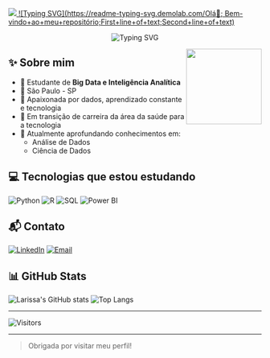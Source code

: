 [<img src="https://capsule-render.vercel.app/api?type=waving&color=0d1b2a&height=200&section=header&text=Bem-vindo(a)%20ao%20meu%20repositório!&fontSize=28&fontColor=ffffff&fontAlign=50&fontAlignY=35" />
](https://camo.githubusercontent.com/4d3b4e783fd73237e09703a255e82b4c7d59de61312fd388085b162324094305/68747470733a2f2f63617073756c652d72656e6465722e76657263656c2e6170702f6170693f747970653d776176696e6726636f6c6f723d303046464646266865696768743d3132302673656374696f6e3d686561646572)
[![Typing SVG](https://readme-typing-svg.demolab.com/Olá👋; Bem-vindo+ao+meu+repositório;First+line+of+text;Second+line+of+text)](https://git.io/typing-svg)

<p align="center">
  <img src="https://readme-typing-svg.herokuapp.com?font=Fira+Code&size=24&pause=1000&color=90CDF4&center=true&vCenter=true&width=435&lines=Estudante+de+Big+Data+e+Inteligência+Analítica;Apaixonada+por+dados+e+tecnologia!" alt="Typing SVG" />
</p>

<img align="right" src="https://raw.githubusercontent.com/Larissa-Dos/Larissa-Dos/main/seu-avatar.png" width="150" />

## ✨ Sobre mim

- 📌 Estudante de **Big Data e Inteligência Analítica**
- 📌 São Paulo - SP
- 📌 Apaixonada por dados, aprendizado constante e tecnologia
- 📌 Em transição de carreira da área da saúde para a tecnologia
- 📌 Atualmente aprofundando conhecimentos em:
  - Análise de Dados
  - Ciência de Dados

## 💻 Tecnologias que estou estudando

![Python](https://img.shields.io/badge/-Python-3776AB?style=for-the-badge&logo=python&logoColor=white)
![R](https://img.shields.io/badge/-R-276DC3?style=for-the-badge&logo=r&logoColor=white)
![SQL](https://img.shields.io/badge/-SQL-4479A1?style=for-the-badge&logo=postgresql&logoColor=white)
![Power BI](https://img.shields.io/badge/-PowerBI-F2C811?style=for-the-badge&logo=powerbi&logoColor=black)

## 📬 Contato

[![LinkedIn](https://img.shields.io/badge/-LinkedIn-0077B5?style=flat&logo=linkedin&logoColor=white)](http://www.linkedin.com/in/larissa-dos-santos-silva-11a285332)
[![Email](https://img.shields.io/badge/-Email-D14836?style=flat&logo=gmail&logoColor=white)](mailto:larissa.santos.silva9902@gmail.com)

## 📊 GitHub Stats

![Larissa's GitHub stats](https://github-readme-stats.vercel.app/api?username=Larissa-Dos&show_icons=true&theme=tokyonight)
![Top Langs](https://github-readme-stats.vercel.app/api/top-langs/?username=Larissa-Dos&layout=compact&theme=tokyonight)

---

![Visitors](https://komarev.com/ghpvc/?username=Larissa-Dos&color=green)

---

> Obrigada por visitar meu perfil!

